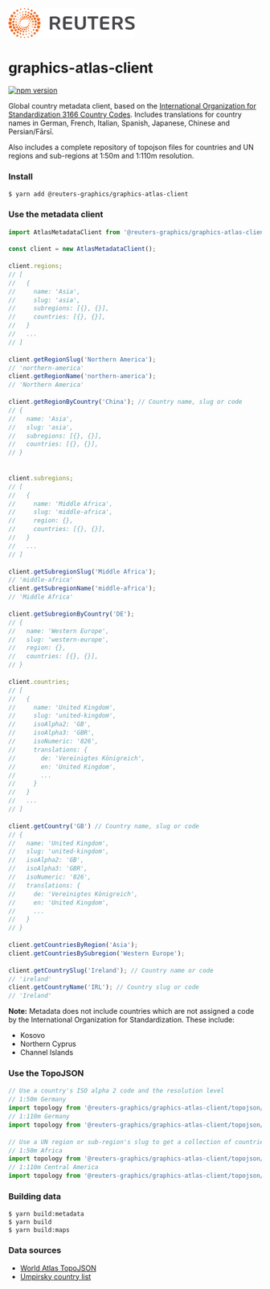 ![](badge.svg)

# graphics-atlas-client

[![npm version](https://badge.fury.io/js/%40reuters-graphics%2Fgraphics-atlas-client.svg)](https://badge.fury.io/js/%40reuters-graphics%2Fgraphics-atlas-client)

Global country metadata client, based on the [International Organization for Standardization 3166 Country Codes](https://www.iso.org/iso-3166-country-codes.html). Includes translations for country names in German, French, Italian, Spanish, Japanese, Chinese and Persian/Fārsī.

Also includes a complete repository of topojson files for countries and UN regions and sub-regions at 1:50m and 1:110m resolution.

### Install

```
$ yarn add @reuters-graphics/graphics-atlas-client
```

### Use the metadata client

```javascript
import AtlasMetadataClient from '@reuters-graphics/graphics-atlas-client';

const client = new AtlasMetadataClient();

client.regions;
// [
//   {
//     name: 'Asia',
//     slug: 'asia',
//     subregions: [{}, {}],
//     countries: [{}, {}],
//   }
//   ...
// ]

client.getRegionSlug('Northern America');
// 'northern-america'
client.getRegionName('northern-america');
// 'Northern America'

client.getRegionByCountry('China'); // Country name, slug or code
// {
//   name: 'Asia',
//   slug: 'asia',
//   subregions: [{}, {}],
//   countries: [{}, {}],
// }


client.subregions;
// [
//   {
//     name: 'Middle Africa',
//     slug: 'middle-africa',
//     region: {},
//     countries: [{}, {}],
//   }
//   ...
// ]

client.getSubregionSlug('Middle Africa');
// 'middle-africa'
client.getSubregionName('middle-africa');
// 'Middle Africa'

client.getSubregionByCountry('DE');
// {
//   name: 'Western Europe',
//   slug: 'western-europe',
//   region: {},
//   countries: [{}, {}],
// }

client.countries;
// [
//   {
//     name: 'United Kingdom',
//     slug: 'united-kingdom',
//     isoAlpha2: 'GB',
//     isoAlpha3: 'GBR',
//     isoNumeric: '826',
//     translations: {
//       de: 'Vereinigtes Königreich',
//       en: 'United Kingdom',
//       ...
//     }
//   }
//   ...
// ]

client.getCountry('GB') // Country name, slug or code
// {
//   name: 'United Kingdom',
//   slug: 'united-kingdom',
//   isoAlpha2: 'GB',
//   isoAlpha3: 'GBR',
//   isoNumeric: '826',
//   translations: {
//     de: 'Vereinigtes Königreich',
//     en: 'United Kingdom',
//     ...
//   }
// }

client.getCountriesByRegion('Asia');
client.getCountriesBySubregion('Western Europe');

client.getCountrySlug('Ireland'); // Country name or code
// 'ireland'
client.getCountryName('IRL'); // Country slug or code
// 'Ireland'
```


**Note:** Metadata does not include countries which are not assigned a code by the International Organization for Standardization. These include:

- Kosovo
- Northern Cyprus
- Channel Islands

### Use the TopoJSON

```javascript
// Use a country's ISO alpha 2 code and the resolution level
// 1:50m Germany
import topology from '@reuters-graphics/graphics-atlas-client/topojson/DE.50m.json';
// 1:110m Germany
import topology from '@reuters-graphics/graphics-atlas-client/topojson/DE.110m.json';

// Use a UN region or sub-region's slug to get a collection of countries
// 1:50m Africa
import topology from '@reuters-graphics/graphics-atlas-client/topojson/africa.50m.json';
// 1:110m Central America
import topology from '@reuters-graphics/graphics-atlas-client/topojson/central-america.110m.json';
```

### Building data

```
$ yarn build:metadata
$ yarn build
$ yarn build:maps
```

### Data sources

- [World Atlas TopoJSON](https://github.com/topojson/world-atlas)
- [Umpirsky country list](https://github.com/umpirsky/country-list)
